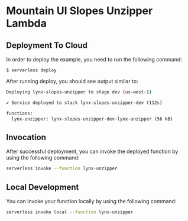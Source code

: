 # Mountain UI Slopes Unzipper Lambda

## Deployment To Cloud

In order to deploy the example, you need to run the following command:

```
$ serverless deploy
```

After running deploy, you should see output similar to:

```bash
Deploying lynx-slopes-unzipper to stage dev (us-west-1)

✔ Service deployed to stack lynx-slopes-unzipper-dev (112s)

functions:
  lynx-unzipper: lynx-slopes-unzipper-dev-lynx-unzipper (56 kB)
```

## Invocation

After successful deployment, you can invoke the deployed function by using the following command:

```bash
serverless invoke --function lynx-unzipper
```

## Local Development

You can invoke your function locally by using the following command:

```bash
serverless invoke local --function lynx-unzipper
```

